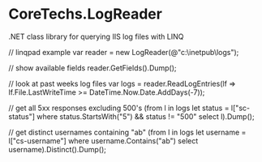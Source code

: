 CoreTechs.LogReader
===================

.NET class library for querying IIS log files with LINQ




  // linqpad example
  var reader = new LogReader(@"c:\inetpub\logs");
  
  // show available fields
  reader.GetFields().Dump();
  
  // look at past weeks log files
  var logs = reader.ReadLogEntries(lf => lf.File.LastWriteTime >= DateTime.Now.Date.AddDays(-7));
  
  // get all 5xx responses excluding 500's
  (from l in logs
  let status = l["sc-status"]
  where status.StartsWith("5") && status != "500"
  select l).Dump();
  
  // get distinct usernames containing "ab"
  (from l in logs
  let username = l["cs-username"]
  where username.Contains("ab")
  select username).Distinct().Dump();
